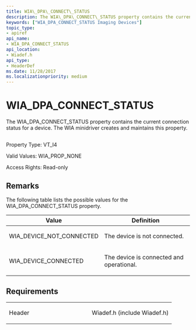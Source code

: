 ```yaml
---
title: WIA\_DPA\_CONNECT\_STATUS
description: The WIA\_DPA\_CONNECT\_STATUS property contains the current connection status for a device. The WIA minidriver creates and maintains this property.
keywords: ["WIA_DPA_CONNECT_STATUS Imaging Devices"]
topic_type:
- apiref
api_name:
- WIA_DPA_CONNECT_STATUS
api_location:
- Wiadef.h
api_type:
- HeaderDef
ms.date: 11/28/2017
ms.localizationpriority: medium
---
```


# WIA\_DPA\_CONNECT\_STATUS


The WIA\_DPA\_CONNECT\_STATUS property contains the current connection status for a device. The WIA minidriver creates and maintains this property.

## <span id="ddk_wia_dpa_connect_status_si"></span><span id="DDK_WIA_DPA_CONNECT_STATUS_SI"></span>


Property Type: VT\_I4

Valid Values: WIA\_PROP\_NONE

Access Rights: Read-only

Remarks
-------

The following table lists the possible values for the WIA\_DPA\_CONNECT\_STATUS property.

<table>
<colgroup>
<col width="50%" />
<col width="50%" />
</colgroup>
<thead>
<tr class="header">
<th>Value</th>
<th>Definition</th>
</tr>
</thead>
<tbody>
<tr class="odd">
<td><p>WIA_DEVICE_NOT_CONNECTED</p></td>
<td><p>The device is not connected.</p></td>
</tr>
<tr class="even">
<td><p>WIA_DEVICE_CONNECTED</p></td>
<td><p>The device is connected and operational.</p></td>
</tr>
</tbody>
</table>

 

Requirements
------------

<table>
<colgroup>
<col width="50%" />
<col width="50%" />
</colgroup>
<tbody>
<tr class="odd">
<td><p>Header</p></td>
<td>Wiadef.h (include Wiadef.h)</td>
</tr>
</tbody>
</table>

 

 





